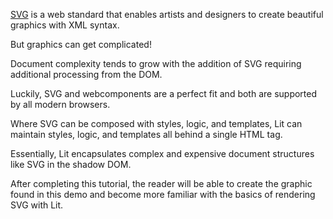 [SVG](https://www.w3.org/Graphics/SVG/) is a web standard that enables
artists and designers to create beautiful graphics with XML syntax.

But graphics can get complicated!

Document complexity tends to grow with the addition of SVG
requiring additional processing from the DOM. 

Luckily, SVG and webcomponents are a perfect fit and both are supported
by all modern browsers.

Where SVG can be composed with styles, logic, and templates, Lit can
maintain styles, logic, and templates all behind a single HTML tag. 

Essentially, Lit encapsulates complex and expensive document 
structures like SVG in the shadow DOM.

After completing this tutorial, the reader will be able to 
create the graphic found in this demo and become more familiar 
with the basics of rendering SVG with Lit.